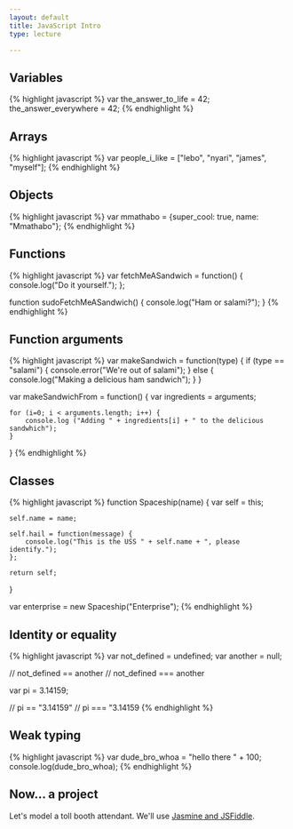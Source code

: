 ```yaml
---
layout: default
title: JavaScript Intro
type: lecture

---
```


## Variables

<script>
var the_answer_to_life = 42;
the_answer_everywhere = 42;
</script>

{% highlight javascript %}
var the_answer_to_life = 42;
the_answer_everywhere = 42;
{% endhighlight %}

## Arrays

<script>
var people_i_like = ["lebo", "nyari", "james", "myself"];
</script>

{% highlight javascript %}
var people_i_like = ["lebo", "nyari", "james", "myself"];
{% endhighlight %}

## Objects

<script>
var mmathabo = {super_cool: true, name: "Mmathabo"};
</script>

{% highlight javascript %}
var mmathabo = {super_cool: true, name: "Mmathabo"};
{% endhighlight %}

## Functions

<script>
var fetchMeASandwich = function() {
    console.log("Do it yourself.");
};

function sudoFetchMeASandwich() {
    console.log("Ham or salami?");
}
</script>

{% highlight javascript %}
var fetchMeASandwich = function() {
    console.log("Do it yourself.");
};

function sudoFetchMeASandwich() {
    console.log("Ham or salami?");
}
{% endhighlight %}

## Function arguments

<script>
var makeSandwich = function(type) {
    if (type == "salami") {
        console.error("We're out of salami");
    } else {
        console.log("Making a delicious ham sandwich");
    }
}

var makeSandwichFrom = function() {
    var ingredients = arguments;

    for (i=0; i < arguments.length; i++) {
        console.log ("Adding " + ingredients[i] + " to the delicious sandwhich");
    }
}
</script>

{% highlight javascript %}
var makeSandwich = function(type) {
    if (type == "salami") {
        console.error("We're out of salami");
    } else {
        console.log("Making a delicious ham sandwich");
    }
}

var makeSandwichFrom = function() {
    var ingredients = arguments;

    for (i=0; i < arguments.length; i++) {
        console.log ("Adding " + ingredients[i] + " to the delicious sandwhich");
    }
}
{% endhighlight %}

## Classes

<script>
function Spaceship(name) {
    var self = this;

    self.name = name;

    self.hail = function(message) {
        console.log("This is the USS " + self.name + ", please identify.");
    };

    return self;
}

var enterprise = new Spaceship("Enterprise");
</script>

{% highlight javascript %}
function Spaceship(name) {
    var self = this;

    self.name = name;

    self.hail = function(message) {
        console.log("This is the USS " + self.name + ", please identify.");
    };

    return self;
}

var enterprise = new Spaceship("Enterprise");
{% endhighlight %}

## Identity or equality

<script>
var not_defined = undefined;
var another = null;

// not_defined == another
// not_defined === another

var pi = 3.14159;

// pi == "3.14159"
// pi === "3.14159
</script>

{% highlight javascript %}
var not_defined = undefined;
var another = null;

// not_defined == another
// not_defined === another

var pi = 3.14159;

// pi == "3.14159"
// pi === "3.14159
{% endhighlight %}

## Weak typing

<script>
var dude_bro_whoa = "hello there " + 100;
console.log(dude_bro_whoa);
</script>

{% highlight javascript %}
var dude_bro_whoa = "hello there " + 100;
console.log(dude_bro_whoa);
{% endhighlight %}

## Now... a project

Let's model a toll booth attendant. We'll use [Jasmine and
JSFiddle](http://jsfiddle.net/samfoo/q7zAa/).

